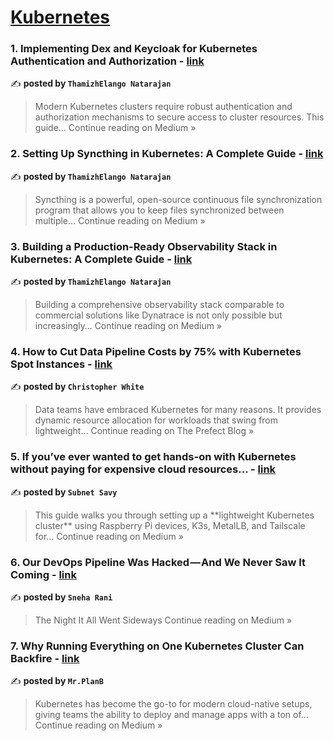 
<h1><a href=https://medium.com/tag/kubernetes/recommended target="_blank" rel="noopener noreferrer">Kubernetes</a></h1>
<h3>1. Implementing Dex and Keycloak for Kubernetes Authentication and Authorization - <a href="https://thamizhelango.medium.com/implementing-dex-and-keycloak-for-kubernetes-authentication-and-authorization-8ff9728975a4?source=rss------kubernetes-5" target="_blank" rel="noopener noreferrer">link</a></h3>

✍️ **posted by `ThamizhElango Natarajan`**

<blockquote>Modern Kubernetes clusters require robust authentication and authorization mechanisms to secure access to cluster resources. This guide…
Continue reading on Medium »</blockquote>

<h3>2. Setting Up Syncthing in Kubernetes: A Complete Guide - <a href="https://thamizhelango.medium.com/setting-up-syncthing-in-kubernetes-a-complete-guide-6b5a4a61199a?source=rss------kubernetes-5" target="_blank" rel="noopener noreferrer">link</a></h3>

✍️ **posted by `ThamizhElango Natarajan`**

<blockquote>Syncthing is a powerful, open-source continuous file synchronization program that allows you to keep files synchronized between multiple…
Continue reading on Medium »</blockquote>

<h3>3. Building a Production-Ready Observability Stack in Kubernetes: A Complete Guide - <a href="https://thamizhelango.medium.com/building-a-production-ready-observability-stack-in-kubernetes-a-complete-guide-99075aa534de?source=rss------kubernetes-5" target="_blank" rel="noopener noreferrer">link</a></h3>

✍️ **posted by `ThamizhElango Natarajan`**

<blockquote>Building a comprehensive observability stack comparable to commercial solutions like Dynatrace is not only possible but increasingly…
Continue reading on Medium »</blockquote>

<h3>4. How to Cut Data Pipeline Costs by 75% with Kubernetes Spot Instances - <a href="https://medium.com/the-prefect-blog/how-to-cut-data-pipeline-costs-by-75-with-kubernetes-spot-instances-514df98fa132?source=rss------kubernetes-5" target="_blank" rel="noopener noreferrer">link</a></h3>

✍️ **posted by `Christopher White`**

<blockquote>Data teams have embraced Kubernetes for many reasons. It provides dynamic resource allocation for workloads that swing from lightweight…
Continue reading on The Prefect Blog »</blockquote>

<h3>5. If you’ve ever wanted to get hands-on with Kubernetes without paying for expensive cloud resources… - <a href="https://medium.com/@subnetsavy/how-to-build-a-home-kubernetes-cluster-with-raspberry-pi-2025-guide-19e6ff66e1d9?source=rss------kubernetes-5" target="_blank" rel="noopener noreferrer">link</a></h3>

✍️ **posted by `Subnet Savy`**

<blockquote>This guide walks you through setting up a **lightweight Kubernetes cluster** using Raspberry Pi devices, K3s, MetalLB, and Tailscale for…
Continue reading on Medium »</blockquote>

<h3>6. Our DevOps Pipeline Was Hacked — And We Never Saw It Coming - <a href="https://medium.com/@sneharani2509/our-devops-pipeline-was-hacked-and-we-never-saw-it-coming-6f1213fde0b2?source=rss------kubernetes-5" target="_blank" rel="noopener noreferrer">link</a></h3>

✍️ **posted by `Sneha Rani`**

<blockquote>The Night It All Went Sideways
Continue reading on Medium »</blockquote>

<h3>7. Why Running Everything on One Kubernetes Cluster Can Backfire - <a href="https://medium.com/@PlanB./why-running-everything-on-one-kubernetes-cluster-can-backfire-224ad40467fd?source=rss------kubernetes-5" target="_blank" rel="noopener noreferrer">link</a></h3>

✍️ **posted by `Mr.PlanB`**

<blockquote>Kubernetes has become the go-to for modern cloud-native setups, giving teams the ability to deploy and manage apps with a ton of…
Continue reading on Medium »</blockquote>

